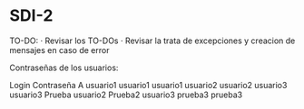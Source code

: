 # SDI-2

TO-DO:
  · Revisar los TO-DOs
  · Revisar la trata de excepciones y creacion de mensajes en caso de error
  
  
Contraseñas de los usuarios:

Login     Contraseña
A         usuario1
usuario1  usuario1
usuario2  usuario2
usuario3  usuario3
Prueba    usuario2
Prueba2   usuario3
prueba3   prueba3
